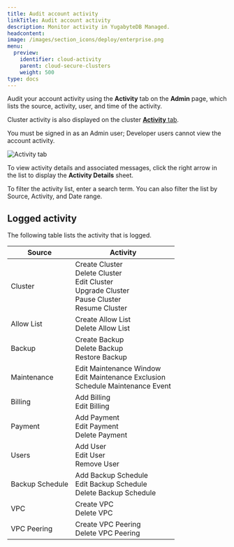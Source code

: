```yaml
---
title: Audit account activity
linkTitle: Audit account activity
description: Monitor activity in YugabyteDB Managed.
headcontent:
image: /images/section_icons/deploy/enterprise.png
menu:
  preview:
    identifier: cloud-activity
    parent: cloud-secure-clusters
    weight: 500
type: docs
---
```


Audit your account activity using the **Activity** tab on the **Admin** page, which lists the source, activity, user, and time of the activity.

Cluster activity is also displayed on the cluster [**Activity** tab](../../cloud-monitor/monitor-activity).

You must be signed in as an Admin user; Developer users cannot view the account activity.

![Activity tab](/images/yb-cloud/cloud-admin-activity.png)

To view activity details and associated messages, click the right arrow in the list to display the **Activity Details** sheet.

To filter the activity list, enter a search term. You can also filter the list by Source, Activity, and Date range.

## Logged activity

The following table lists the activity that is logged.

| Source | Activity |
| --- | --- |
| Cluster | Create Cluster<br>Delete Cluster<br>Edit Cluster<br>Upgrade Cluster<br>Pause Cluster<br>Resume Cluster |
| Allow List | Create Allow List<br>Delete Allow List |
| Backup | Create Backup<br>Delete Backup<br>Restore Backup |
| Maintenance | Edit Maintenance Window<br>Edit Maintenance Exclusion<br>Schedule Maintenance Event |
| Billing | Add Billing<br>Edit Billing |
| Payment | Add Payment<br>Edit Payment<br>Delete Payment |
| Users | Add User<br>Edit User<br>Remove User<!-- <br>Activate user -->|
| Backup Schedule | Add Backup Schedule<br>Edit Backup Schedule<br>Delete Backup Schedule |
| VPC | Create VPC<br>Delete VPC |
| VPC Peering | Create VPC Peering<br>Delete VPC Peering |
